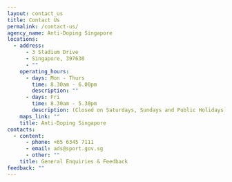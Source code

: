 ```yaml
---
layout: contact_us
title: Contact Us
permalink: /contact-us/
agency_name: Anti-Doping Singapore
locations:
  - address:
      - 3 Stadium Drive
      - Singapore, 397630
      - ""
    operating_hours:
      - days: Mon - Thurs
        time: 8.30am - 6.00pm
        description: ""
      - days: Fri
        time: 8.30am - 5.30pm
        description: (Closed on Saturdays, Sundays and Public Holidays)
    maps_link: ""
    title: Anti-Doping Singapore
contacts:
  - content:
      - phone: +65 6345 7111
      - email: ads@sport.gov.sg
      - other: ""
    title: General Enquiries & Feedback
feedback: ""
---
```

